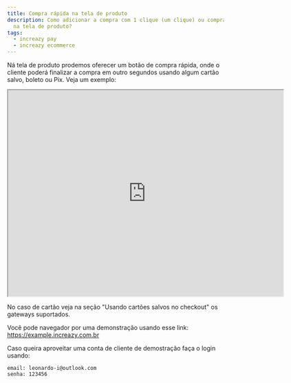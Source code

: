 ```yaml
---
title: Compra rápida na tela de produto
description: Como adicionar a compra com 1 clique (um clique) ou compra rápida
  na tela de produto?
tags:
  - increazy pay
  - increazy ecommerce
---
```

Ná tela de produto prodemos oferecer um botão de compra rápida, onde o cliente poderá finalizar a compra em outro segundos usando algum cartão salvo, boleto ou Pix. Veja um exemplo:

<iframe src="https://drive.google.com/file/d/1THbL1uFJ3E-Wo6I9VE10WQhkVUkc0pwz/preview" width="640" height="480"></iframe>

No caso de cartão veja na seção "Usando cartões salvos no checkout" os gateways suportados.


Você pode navegador por uma demonstração usando esse link: https://example.increazy.com.br

Caso queira aproveitar uma conta de cliente de demostração faça o login usando:
```
email: leonardo-i@outlook.com
senha: 123456
```